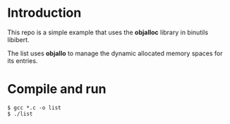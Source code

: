 # Introduction

This repo is a simple example that uses the **objalloc** library in binutils libibert.

The list uses **objallo** to manage the dynamic allocated memory spaces for its entries.


# Compile and run

```
$ gcc *.c -o list
$ ./list

```
